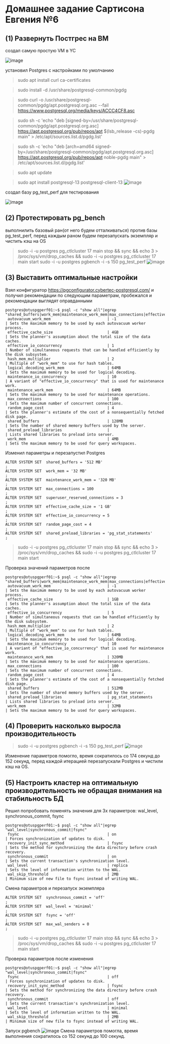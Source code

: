 # Домашнее задание Сартисона Евгения №6 #


## (1) Развернуть Постгрес на ВМ ##
создал самую простую VM в YC 

![image](https://github.com/user-attachments/assets/9b598d4f-1691-4c15-a87b-f4cf33232028)

установил Postgres с настройками по умолчанию
>sudo apt install curl ca-certificates

>sudo install -d /usr/share/postgresql-common/pgdg

>sudo curl -o /usr/share/postgresql-common/pgdg/apt.postgresql.org.asc --fail https://www.postgresql.org/media/keys/ACCC4CF8.asc

>sudo sh -c 'echo "deb [signed-by=/usr/share/postgresql-common/pgdg/apt.postgresql.org.asc] https://apt.postgresql.org/pub/repos/apt $(lsb_release -cs)-pgdg main" > /etc/apt/sources.list.d/pgdg.list'

>sudo sh -c 'echo "deb [arch=amd64 signed-by=/usr/share/postgresql-common/pgdg/apt.postgresql.org.asc] https://apt.postgresql.org/pub/repos/apt noble-pgdg main" > /etc/apt/sources.list.d/pgdg.list'

>sudo apt update

>sudo apt install postgresql-13 postgresql-client-13
![image](https://github.com/user-attachments/assets/5fcc0e98-235a-4fc7-9380-842f2606bbc2)

создал базу pg_test_perf для тестирования


![image](https://github.com/user-attachments/assets/601417dd-f301-4296-a879-4b1bef8cf09a)


## (2) Протестировать pg_bench ##
выполнилить базовый ран(от него будем отталкиваться) против базы pg_test_perf, перед каждым раном будем перезапускать экземпляр и чистить кэш на OS
> sudo -i -u postgres pg_ctlcluster 17 main stop && sync && echo 3 > /proc/sys/vm/drop_caches  && sudo -i -u postgres  pg_ctlcluster 17 main start
> sudo -i -u postgres pgbench -i -s 150 pg_test_perf
![image](https://github.com/user-attachments/assets/f51b27e2-1099-4c80-b96d-6bb1ba119e4f)



## (3) Выставить оптимальные настройки ##

Взял конфигуратор https://pgconfigurator.cybertec-postgresql.com/ и получил рекомендации по следующим параметрам, пробежался и рекомендации выглядят оправданными
```
postgres@otuspgperf01:~$ psql -c "show all"|egrep "shared_buffers|work_mem|maintenance_work_mem|max_connections|effective_cache_size|effective_io_concurrency|random_page_cost|shared_preload_libraries"
 autovacuum_work_mem                         | -1                                      | Sets the maximum memory to be used by each autovacuum worker process.
 effective_cache_size                        | 4GB                                     | Sets the planner's assumption about the total size of the data caches.
 effective_io_concurrency                    | 1                                       | Number of simultaneous requests that can be handled efficiently by the disk subsystem.
 hash_mem_multiplier                         | 2                                       | Multiple of "work_mem" to use for hash tables.
 logical_decoding_work_mem                   | 64MB                                    | Sets the maximum memory to be used for logical decoding.
 maintenance_io_concurrency                  | 10                                      | A variant of "effective_io_concurrency" that is used for maintenance work.
 maintenance_work_mem                        | 64MB                                    | Sets the maximum memory to be used for maintenance operations.
 max_connections                             | 100                                     | Sets the maximum number of concurrent connections.
 random_page_cost                            | 4                                       | Sets the planner's estimate of the cost of a nonsequentially fetched disk page.
 shared_buffers                              | 128MB                                   | Sets the number of shared memory buffers used by the server.
 shared_preload_libraries                    |                                         | Lists shared libraries to preload into server.
 work_mem                                    | 4MB                                     | Sets the maximum memory to be used for query workspaces.
 ```

Изменил параметры и перезапустил Postgres
```
ALTER SYSTEM SET  shared_buffers = '512 MB'                           ;
ALTER SYSTEM SET  work_mem = '32 MB'                                  ;
ALTER SYSTEM SET  maintenance_work_mem = '320 MB'                     ;
ALTER SYSTEM SET  max_connections = 100                               ;
ALTER SYSTEM SET  superuser_reserved_connections = 3                  ;
ALTER SYSTEM SET  effective_cache_size = '1 GB'                       ;
ALTER SYSTEM SET  effective_io_concurrency = 5                        ;
ALTER SYSTEM SET  random_page_cost = 4                                ;
ALTER SYSTEM SET  shared_preload_libraries = 'pg_stat_statements'     ;
```
> sudo -i -u postgres pg_ctlcluster 17 main stop && sync && echo 3 > /proc/sys/vm/drop_caches  && sudo -i -u postgres  pg_ctlcluster 17 main start


Проверка значений параметров после 
```
postgres@otuspgperf01:~$ psql -c "show all"|egrep "shared_buffers|work_mem|maintenance_work_mem|max_connections|effective_cache_size|effective_io_concurrency|random_page_cost|shared_preload_libraries"
 autovacuum_work_mem                         | -1                                      | Sets the maximum memory to be used by each autovacuum worker process.
 effective_cache_size                        | 1GB                                     | Sets the planner's assumption about the total size of the data caches.
 effective_io_concurrency                    | 5                                       | Number of simultaneous requests that can be handled efficiently by the disk subsystem.
 hash_mem_multiplier                         | 2                                       | Multiple of "work_mem" to use for hash tables.
 logical_decoding_work_mem                   | 64MB                                    | Sets the maximum memory to be used for logical decoding.
 maintenance_io_concurrency                  | 10                                      | A variant of "effective_io_concurrency" that is used for maintenance work.
 maintenance_work_mem                        | 320MB                                   | Sets the maximum memory to be used for maintenance operations.
 max_connections                             | 100                                     | Sets the maximum number of concurrent connections.
 random_page_cost                            | 4                                       | Sets the planner's estimate of the cost of a nonsequentially fetched disk page.
 shared_buffers                              | 512MB                                   | Sets the number of shared memory buffers used by the server.
 shared_preload_libraries                    | pg_stat_statements                      | Lists shared libraries to preload into server.
 work_mem                                    | 32MB                                    | Sets the maximum memory to be used for query workspaces.
```

## (4) Проверить насколько выросла производительность ##
>sudo -i -u postgres pgbench -i -s 150 pg_test_perf
![image](https://github.com/user-attachments/assets/554af739-3c1f-47a5-87ac-291228ee5d6e)

Изменение параметров помогло, время сократилось со 174 секунд до 152 секунд, перед каждой итерацией перезапускали Postgres и чистили кэш на OS.

## (5) Настроить кластер на оптимальную производительность не обращая внимания на стабильность БД ##

Решил попробовать поменять значения для 3х параметров: wal_level, synchronous_commit, fsync
```
postgres@otuspgperf01:~$ psql -c "show all"|egrep "wal_level|synchronous_commit|fsync"
 fsync                                       | on                                      | Forces synchronization of updates to disk.
 recovery_init_sync_method                   | fsync                                   | Sets the method for synchronizing the data directory before crash recovery.
 synchronous_commit                          | on                                      | Sets the current transaction's synchronization level.
 wal_level                                   | replica                                 | Sets the level of information written to the WAL.
 wal_skip_threshold                          | 2MB                                     | Minimum size of new file to fsync instead of writing WAL.
``` 

Смена параметров и перезапуск экземпляра
``` 
ALTER SYSTEM SET  synchronous_commit = 'off'                           ;
ALTER SYSTEM SET  wal_level = 'minimal'                                ;
ALTER SYSTEM SET  fsync = 'off'                                        ;
ALTER SYSTEM SET  max_wal_senders = 0                                  ;
```
>sudo -i -u postgres pg_ctlcluster 17 main stop && sync && echo 3 > /proc/sys/vm/drop_caches  && sudo -i -u postgres  pg_ctlcluster 17 main start

Проверка параметров после изменения
```
postgres@otuspgperf01:~$ psql -c "show all"|egrep "wal_level|synchronous_commit|fsync"
 fsync                                       | off                                     | Forces synchronization of updates to disk.
 recovery_init_sync_method                   | fsync                                   | Sets the method for synchronizing the data directory before crash recovery.
 synchronous_commit                          | off                                     | Sets the current transaction's synchronization level.
 wal_level                                   | minimal                                 | Sets the level of information written to the WAL.
 wal_skip_threshold                          | 2MB                                     | Minimum size of new file to fsync instead of writing WAL.
```

Запуск pgbench
![image](https://github.com/user-attachments/assets/549f8cb4-59bd-4623-876a-ed1cdce79967)
Смена параметров помогла, время выполнения сократилось со 152 секунд до 100 секунд. 
